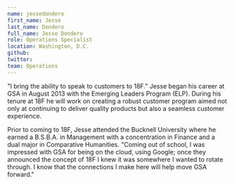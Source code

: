 ```yaml
---
name: jessedondero
first_name: Jesse
last_name: Dondero
full_name: Jesse Dondero
role: Operations Specialist
location: Washington, D.C.
github:
twitter:
team: Operations
---
```


"I bring the ability to speak to customers to 18F." Jesse began his career at GSA in August 2013 with the Emerging Leaders Program (ELP). During his tenure at 18F he will work on creating a robust customer program aimed not only at continuing to deliver quality products but also a seamless customer experience.

Prior to coming to 18F, Jesse attended the Bucknell University where he earned a B.S.B.A. in Management with a concentration in Finance and a dual major in Comparative Humanities. "Coming out of school, I was impressed with GSA for being on the cloud, using Google; once they announced the concept of 18F I knew it was somewhere I wanted to rotate through. I know that the connections I make here will help move GSA forward." 
